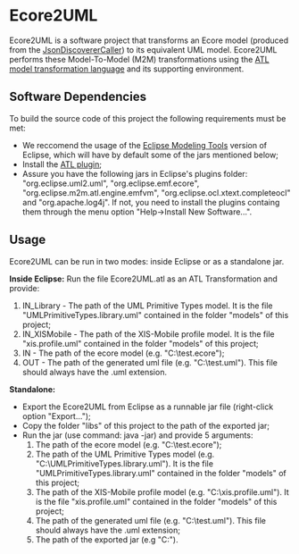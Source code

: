 # Ecore2UML
Ecore2UML is a software project that transforms an Ecore model (produced from the [JsonDiscovererCaller](https://github.com/MDDLingo/xis-bigdata/tree/master/JsonDiscovererCaller)) to its equivalent UML model.
Ecore2UML performs these Model-To-Model (M2M) transformations using the [ATL model transformation language](https://eclipse.org/atl/) and its supporting environment.

## Software Dependencies
To build the source code of this project the following requirements must be met:

  - We reccomend the usage of the [Eclipse Modeling Tools](http://www.eclipse.org/downloads/packages/eclipse-modeling-tools/mars1]) version of Eclipse, which will have by default some of the jars mentioned below;
  - Install the [ATL plugin](https://eclipse.org/atl/);
  - Assure you have the following jars in Eclipse's plugins folder: "org.eclipse.uml2.uml", "org.eclipse.emf.ecore", "org.eclipse.m2m.atl.engine.emfvm", "org.eclipse.ocl.xtext.completeocl" and "org.apache.log4j". If not, you need to install the plugins containg them through the menu option "Help->Install New Software...".
  
## Usage
Ecore2UML can be run in two modes: inside Eclipse or as a standalone jar.

**Inside Eclipse:**
Run the file Ecore2UML.atl as an ATL Transformation and provide:
  1. IN_Library - The path of the UML Primitive Types model. It is the file "UMLPrimitiveTypes.library.uml" contained in the folder "models" of this project;
  2. IN_XISMobile - The path of the XIS-Mobile profile model. It is the file "xis.profile.uml" contained in the folder "models" of this project;
  3. IN - The path of the ecore model (e.g. "C:\test.ecore");
  4. OUT - The path of the generated uml file (e.g. "C:\test.uml"). This file should always have the .uml extension.

**Standalone:**
- Export the Ecore2UML from Eclipse as a runnable jar file (right-click option "Export...");
- Copy the folder "libs" of this project to the path of the exported jar;
- Run the jar (use command: java -jar) and provide 5 arguments:
    1. The path of the ecore model (e.g. "C:\test.ecore");
    2. The path of the UML Primitive Types model (e.g. "C:\UMLPrimitiveTypes.library.uml"). It is the file "UMLPrimitiveTypes.library.uml" contained in the folder "models" of this project;
    3. The path of the XIS-Mobile profile model (e.g. "C:\xis.profile.uml"). It is the file "xis.profile.uml" contained in the folder "models" of this project;
    4. The path of the generated uml file (e.g. "C:\test.uml"). This file should always have the .uml extension;
    5. The path of the exported jar (e.g "C:\").
